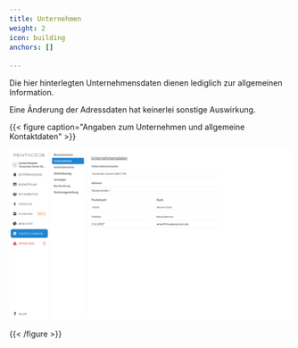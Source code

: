 ```yaml
---
title: Unternehmen
weight: 2
icon: building
anchors: []

---
```

Die hier hinterlegten Unternehmensdaten dienen lediglich zur allgemeinen Information.

Eine Änderung der Adressdaten hat keinerlei sonstige Auswirkung. 

{{< figure caption="Angaben zum Unternehmen und allgemeine Kontaktdaten" >}}

![](/uploads/unternehmen.png)

{{< /figure >}}